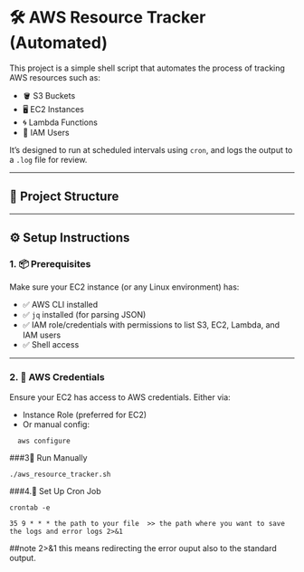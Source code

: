 # 🛠️ AWS Resource Tracker (Automated)

This project is a simple shell script that automates the process of tracking AWS resources such as:

- 🪣 S3 Buckets  
- 🖥️ EC2 Instances  
- 🌀 Lambda Functions  
- 👤 IAM Users  

It’s designed to run at scheduled intervals using `cron`, and logs the output to a `.log` file for review.

---

## 📁 Project Structure


---

## ⚙️ Setup Instructions

### 1. 📦 Prerequisites

Make sure your EC2 instance (or any Linux environment) has:

- ✅ AWS CLI installed
- ✅ `jq` installed (for parsing JSON)
- ✅ IAM role/credentials with permissions to list S3, EC2, Lambda, and IAM users
- ✅ Shell access

---

### 2. 🔐 AWS Credentials

Ensure your EC2 has access to AWS credentials. Either via:

- Instance Role (preferred for EC2)
- Or manual config:
```
  aws configure
```
###3🧪 Run Manually
```
./aws_resource_tracker.sh
```
###4.📅 Set Up Cron Job
```
crontab -e
```
```
35 9 * * * the path to your file  >> the path where you want to save the logs and error logs 2>&1
```
##note
2>&1 this means redirecting the error ouput also to the standard output.
